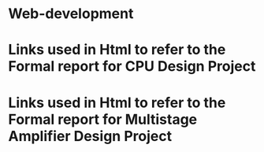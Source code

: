 # Web-development
# Links used in Html to refer to the Formal report for CPU Design Project 
# Links used in Html to refer to the Formal report for Multistage Amplifier Design Project
